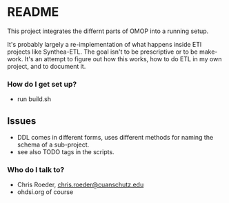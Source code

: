 # README #

This project integrates the differnt parts of OMOP into a running setup.  

It's probably largely a re-implementation of what happens inside ETl projects like Synthea-ETL. The goal isn't to be prescriptive or to be make-work. It's an attempt to figure out how this works, how to do ETL in my own project, and to document it.

### How do I get set up? ###

* run build.sh

## Issues

* DDL comes in different forms, uses different methods for naming the schema of a sub-project.
* see also TODO tags in the scripts.

### Who do I talk to? ###

* Chris Roeder, chris.roeder@cuanschutz.edu
* ohdsi.org of course
